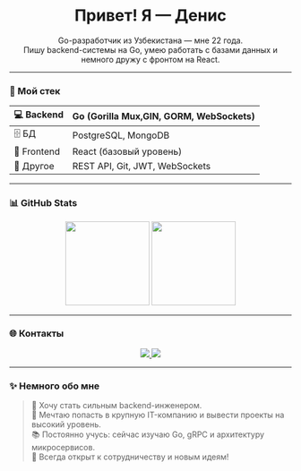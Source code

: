 <h1 align="center">Привет! Я — Денис</h1>

<p align="center">
  Go-разработчик из Узбекистана — мне 22 года.<br/>
  Пишу backend-системы на Go, умею работать с базами данных и немного дружу с фронтом на React.
</p>

---

### 🚀 Мой стек

| 💻 Backend | Go (Gorilla Mux,GIN, GORM, WebSockets) |
|-----------|-------------------------------------|
| 🗄️ БД     | PostgreSQL, MongoDB                |
| 🎨 Frontend | React (базовый уровень)            |
| 🔧 Другое  | REST API, Git, JWT, WebSockets     |

---

### 📊 GitHub Stats

<p align="center">
  <img src="https://github-readme-stats.vercel.app/api/top-langs/?username=mrevds&layout=compact&theme=tokyonight&exclude_repo=marketr,sarvar,cryptoedu,mrevds.tomine,swipe" height="150"/>
  <img src="https://github-readme-stats.vercel.app/api/top-langs/?username=mrevds&layout=compact&theme=tokyonight" height="150"/>
</p>

---

### 🌐 Контакты

<p align="center">
  <a href="https://t.me/mrevds">
    <img src="https://img.shields.io/badge/Telegram-2CA5E0?style=for-the-badge&logo=telegram&logoColor=white" />
  </a>
  <a href="https://leetcode.com/mrevds">
    <img src="https://img.shields.io/badge/LeetCode-FFA116?style=for-the-badge&logo=leetcode&logoColor=white" />
  </a>
</p>

---

### ✨ Немного обо мне

> 🎯 Хочу стать сильным backend-инженером.  
> 🚀 Мечтаю попасть в крупную IT-компанию и вывести проекты на высокий уровень.  
> 📚 Постоянно учусь: сейчас изучаю Go, gRPC и архитектуру микросервисов.  
> 💬 Всегда открыт к сотрудничеству и новым идеям!
